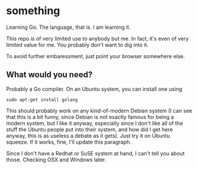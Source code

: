 something
=========

Learning Go. The language, that is. I am learning it.

This repo is of very limited use to anybody but me. In fact, it's
even of very limited value for me. You probably don't want to dig
into it.

To avoid further embaressment, just point your browser somewhere
else.


What would you need?
--------------------

Probably a Go compiler. On an Ubuntu system, you can install one
using

	sudo apt-get install golang

This should probably work on any kind-of-modern Debian system (I can
see that this is a bit funny, since Debian is not exactly famous for
being a modern system, but I like it anyway, especially since I don't
like all of the stuff the Ubuntu people put into their system, and
how did I get here anyway, this is as useless a debate as it gets).
Just try it on Ubuntu squeeze. If it works, fine, I'll update this
paragraph.

Since I don't have a Redhat or SuSE system at hand, I can't tell you
about those. Checking OSX and Windows later.

